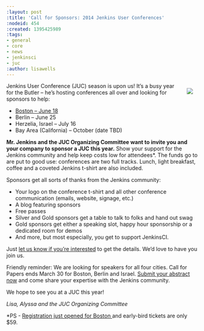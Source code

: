 ```yaml
---
:layout: post
:title: 'Call for Sponsors: 2014 Jenkins User Conferences'
:nodeid: 454
:created: 1395425989
:tags:
- general
- core
- news
- jenkinsci
- juc
:author: lisawells
---
```

<div style="float:right; margin:1em">

<img src="https://wiki.jenkins.io/download/attachments/2916393/headshot.png?version=1&modificationDate=1302753947000" />

</div>

Jenkins User Conference (JUC) season is upon us! It’s a busy year for the Butler – he’s hosting conferences all over and looking for sponsors to help:
<ul>
<li> <a href="https://www.eventbrite.com/e/jenkins-user-conference-boston-ma-june-17-2014-tickets-10558652213">Boston – June 18</a> </li>
<li> Berlin – June 25</li>
<li> Herzelia, Israel – July 16 </li>
<li> Bay Area (California) – October (date TBD) </li>
</ul>

<b>Mr. Jenkins and the JUC Organizing Committee want to invite you and your company to sponsor a JUC this year.</b> Show your support for the Jenkins community and help keep costs low for attendees*. The funds go to are put to good use: conferences are two full tracks. Lunch, light breakfast, coffee and a coveted Jenkins t-shirt are also included. 

Sponsors get all sorts of thanks from the Jenkins community:
<ul>
<li> Your logo on the conference t-shirt and all other conference communication (emails, website, signage, etc.)
<li> A blog featuring sponsors
<li> Free passes
<li> Silver and Gold sponsors get a table to talk to folks and hand out swag
<li> Gold sponsors get either a speaking slot, happy hour sponsorship or a dedicated room for demos
<li> And more, but most especially, you get to support JenkinsCI.
</ul>

Just <a href="https://www.cloudbees.com/jenkins/juc-2014/sponsorships"> let us know if you’re interested</a> to get the details. We’d love to have you join us.

Friendly reminder: We are looking for speakers for all four cities. Call for Papers ends March 30 for Boston, Berlin and Israel. <a href = "https://www.cloudbees.com/jenkins/juc-2014">Submit your abstract now</a> and come share your expertise with the Jenkins community.

We hope to see you at a JUC this year!

<i> Lisa, Alyssa and the JUC Organizing Committee </i>

*PS - <a href="https://www.eventbrite.com/e/jenkins-user-conference-boston-ma-june-17-2014-tickets-10558652213">Registration just opened for Boston </a> and early-bird tickets are only $59.
